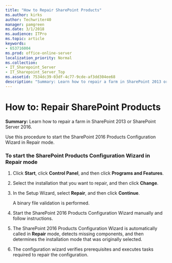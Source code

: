 ```yaml
---
title: "How to Repair SharePoint Products"
ms.author: kirks
author: Techwriter40
manager: pamgreen
ms.date: 3/1/2018
ms.audience: ITPro
ms.topic: article
keywords:
- 653716004
ms.prod: office-online-server
localization_priority: Normal
ms.collection:
- IT_Sharepoint_Server
- IT_Sharepoint_Server_Top
ms.assetid: 7534dc39-03df-4c77-9cde-af3dd304ee68
description: "Summary: Learn how to repair a farm in SharePoint 2013 or SharePoint Server 2016."
---
```


# How to: Repair SharePoint Products

 **Summary:** Learn how to repair a farm in SharePoint 2013 or SharePoint Server 2016. 
  
Use this procedure to start the SharePoint 2016 Products Configuration Wizard in Repair mode.
  
### To start the SharePoint Products Configuration Wizard in Repair mode

1. Click **Start**, click **Control Panel**, and then click **Programs and Features**.
    
2. Select the installation that you want to repair, and then click **Change**. 
    
3. In the Setup Wizard, select **Repair**, and then click **Continue**. 
    
    A binary file validation is performed.
    
4. Start the SharePoint 2016 Products Configuration Wizard manually and follow instructions.
    
5. The SharePoint 2016 Products Configuration Wizard is automatically called in **Repair** mode, detects missing components, and then determines the installation mode that was originally selected. 
    
6. The configuration wizard verifies prerequisites and executes tasks required to repair the configuration.
    

